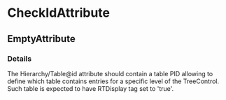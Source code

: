 ﻿---  
uid: Validator_18_3_2  
---

# CheckIdAttribute

## EmptyAttribute

### Details

The Hierarchy\/Table@id attribute should contain a table PID allowing to define which table contains entries for a specific level of the TreeControl.  
Such table is expected to have RTDisplay tag set to 'true'.
